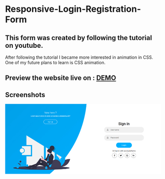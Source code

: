 # Responsive-Login-Registration-Form

## This form was created by following the tutorial on youtube. 
After following the tutorial I became more interested in animation in CSS.
One of my future plans to learn is CSS animation. 

## Preview the website live on : [DEMO]( https://carolinafledgling.github.io/Responsive-Login-Registration-Form/.)

## Screenshots
![](img/readme.jpg)
